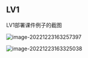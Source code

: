 ## LV1

LV1部署课件例子的截图

![image-20221223163257397](https://typora-1314425967.cos.ap-nanjing.myqcloud.com/typora/image-20221223163257397.png)

![image-20221223163325038](https://typora-1314425967.cos.ap-nanjing.myqcloud.com/typora/image-20221223163325038.png)